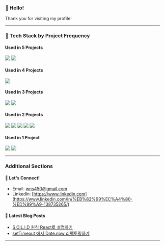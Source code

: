 

### 👋 Hello!
Thank you for visiting my profile!

---

### 🚀 Tech Stack by Project Frequency

#### Used in 5 Projects
<img src="https://img.shields.io/badge/Javascript-F7DF1E?style=for-the-badge&logo=javascript&logoColor=black"> <img src="https://img.shields.io/badge/React-61DAFB?style=for-the-badge&logo=React&logoColor=white">

#### Used in 4 Projects
<img src="https://img.shields.io/badge/TypeScript-007ACC?style=for-the-badge&logo=typescript&logoColor=white">

#### Used in 3 Projects
<img src="https://img.shields.io/badge/Next.js-000000?style=for-the-badge&logo=next.js&logoColor=white"> <img src="https://img.shields.io/badge/Tailwind_CSS-38B2AC?style=for-the-badge&logo=tailwind-css&logoColor=white">

#### Used in 2 Projects
<img src="https://img.shields.io/badge/React%20Query-FF4154?style=for-the-badge&logo=React%20Query&logoColor=white"> <img src="https://img.shields.io/badge/Redux-764ABC?style=for-the-badge&logo=Redux&logoColor=white"> <img src="https://img.shields.io/badge/Recoil-3578E5?style=for-the-badge&logo=Recoil&logoColor=white"> <img src="https://img.shields.io/badge/Styled%20Components-A0522D?style=for-the-badge&logo=styled-components&logoColor=white"> <img src="https://img.shields.io/badge/SCSS-CC6699?style=for-the-badge&logo=sass&logoColor=white">

#### Used in 1 Project
<img src="https://img.shields.io/badge/Zustand-8A2BE2?style=for-the-badge&logo=Zustand&logoColor=white"> <img src="https://img.shields.io/badge/Emotion-DB7093?style=for-the-badge&logo=Emotion&logoColor=white">

---

### Additional Sections

#### 💬 Let's Connect!
- Email: [wns450@gmail.com](mailto:wns450@gmail.com)
- LinkedIn: [https://www.linkedin.com](https://www.linkedin.com/in/%EB%82%99%EC%A4%80-%ED%99%A9-138735265/)

#### 📘 Latest Blog Posts
- [S.O.L.I.D 원칙 React로 설명하기](https://velog.io/@wns450/S.O.L.I.D-%EC%9B%90%EC%B9%99)
- [setTimeout 에서 Date.now 리펙토링하기](https://velog.io/@wns450/setTimeout-%EC%97%90%EC%84%9C-Date.now-%EB%A6%AC%ED%8E%99%ED%86%A0%EB%A7%81%ED%95%98%EA%B8%B0)

---

<br>
<!--
#339933
#000000
#181717
#E10098
#0052CC
<img src="https://img.shields.io/badge/Recoil-3578E5?style=for-the-badge&logo=MongoDB&logoColor=white">
<img src="https://img.shields.io/badge/GraphQL-E10098?style=for-the-badge&logo=GraphQL&logoColor=white">
<img src="https://img.shields.io/badge/Node.js-339933?style=for-the-badge&logo=node.js&logoColor=white">
<img src="https://img.shields.io/badge/MongoDB-47A248?style=for-the-badge&logo=MongoDB&logoColor=white">
<img src="https://img.shields.io/badge/GrephQL-E10098?style=for-the-badge&logo=GrephQL&logoColor=white">
https://simpleicons.org/?q=graph

**nakjun12/nakjun12** is a ✨ _special_ ✨ repository because its `README.md` (this file) appears on your GitHub profile.

Here are some ideas to get you started:

- 🔭 I’m currently working on ...
- 🌱 I’m currently learning ...
- 👯 I’m looking to collaborate on ...
- 🤔 I’m looking for help with ...
- 💬 Ask me about ...
- 📫 How to reach me: ...
- 😄 Pronouns: ...
- ⚡ Fun fact: ...
-->
